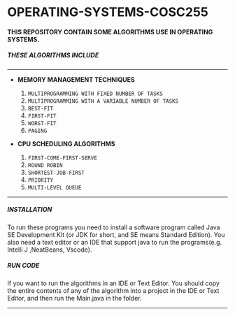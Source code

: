 # OPERATING-SYSTEMS-COSC255
#### THIS REPOSITORY CONTAIN SOME ALGORITHMS USE IN OPERATING SYSTEMS.
##### THESE ALGORITHMS INCLUDE

____

- **MEMORY MANAGEMENT TECHNIQUES**

  1. `MULTIPROGRAMMING WITH FIXED NUMBER OF TASKS`
  2. `MULTIPROGRAMMING WITH A VARIABLE NUMBER OF TASKS`
  3. `BEST-FIT`
  4. `FIRST-FIT`
  5. `WORST-FIT`
  6. `PAGING`   


- **CPU SCHEDULING ALGORITHMS**  

    1. `FIRST-COME-FIRST-SERVE`
    2. `ROUND ROBIN`
    3. `SHORTEST-JOB-FIRST`
    4. `PRIORITY`
    5. `MULTI-LEVEL QUEUE`  

____
##### INSTALLATION
To run these programs you need to install a software program called Java SE Development Kit (or JDK for short, and SE means Standard Edition). You also need a text editor or an IDE that support java to run the programs(e.g. Intelli J ,NeatBeans, Vscode).


##### RUN CODE
If you want to run the algorithms in an IDE or Text Editor. You should
copy the entire contents of any of the algorithm into a project in the IDE or Text Editor, and then run the Main.java in the folder.

____
